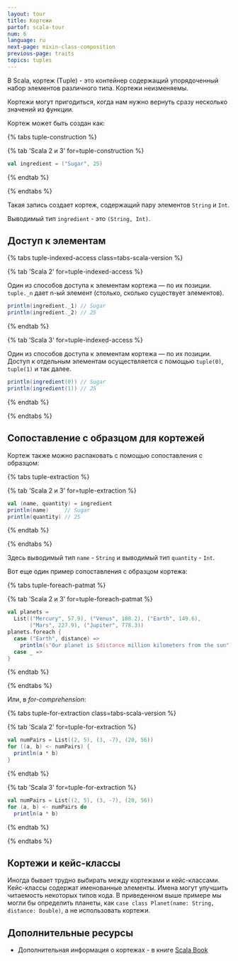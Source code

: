 ```yaml
---
layout: tour
title: Кортежи
partof: scala-tour
num: 6
language: ru
next-page: mixin-class-composition
previous-page: traits
topics: tuples
---
```


В Scala, кортеж (Тuple) - это контейнер содержащий упорядоченный набор элементов различного типа.
Кортежи неизменяемы.

Кортежи могут пригодиться, когда нам нужно вернуть сразу несколько значений из функции.

Кортеж может быть создан как:

{% tabs tuple-construction %}

{% tab 'Scala 2 и 3' for=tuple-construction %}

```scala mdoc
val ingredient = ("Sugar", 25)
```

{% endtab %}

{% endtabs %}

Такая запись создает кортеж, содержащий пару элементов `String` и `Int`.

Выводимый тип `ingredient` - это `(String, Int)`.

## Доступ к элементам

{% tabs tuple-indexed-access class=tabs-scala-version %}

{% tab 'Scala 2' for=tuple-indexed-access %}

Один из способов доступа к элементам кортежа — по их позиции.
`tuple._n` дает n-ый элемент (столько, сколько существует элементов).

```scala mdoc
println(ingredient._1) // Sugar
println(ingredient._2) // 25
```

{% endtab %}

{% tab 'Scala 3' for=tuple-indexed-access %}

Один из способов доступа к элементам кортежа — по их позиции.
Доступ к отдельным элементам осуществляется с помощью `tuple(0)`, `tuple(1)` и так далее.

```scala
println(ingredient(0)) // Sugar
println(ingredient(1)) // 25
```

{% endtab %}

{% endtabs %}

## Сопоставление с образцом для кортежей

Кортеж также можно распаковать с помощью сопоставления с образцом:

{% tabs tuple-extraction %}

{% tab 'Scala 2 и 3' for=tuple-extraction %}

```scala mdoc
val (name, quantity) = ingredient
println(name)     // Sugar
println(quantity) // 25
```

{% endtab %}

{% endtabs %}

Здесь выводимый тип `name` - `String` и выводимый тип `quantity` - `Int`.

Вот еще один пример сопоставления с образцом кортежа:

{% tabs tuple-foreach-patmat %}

{% tab 'Scala 2 и 3' for=tuple-foreach-patmat %}

```scala mdoc
val planets =
  List(("Mercury", 57.9), ("Venus", 108.2), ("Earth", 149.6),
       ("Mars", 227.9), ("Jupiter", 778.3))
planets.foreach {
  case ("Earth", distance) =>
    println(s"Our planet is $distance million kilometers from the sun")
  case _ =>
}
```

{% endtab %}

{% endtabs %}

Или, в _for-comprehension_:

{% tabs tuple-for-extraction class=tabs-scala-version %}

{% tab 'Scala 2' for=tuple-for-extraction %}

```scala mdoc
val numPairs = List((2, 5), (3, -7), (20, 56))
for ((a, b) <- numPairs) {
  println(a * b)
}
```

{% endtab %}

{% tab 'Scala 3' for=tuple-for-extraction %}

```scala
val numPairs = List((2, 5), (3, -7), (20, 56))
for (a, b) <- numPairs do
  println(a * b)
```

{% endtab %}

{% endtabs %}

## Кортежи и кейс-классы

Иногда бывает трудно выбирать между кортежами и кейс-классами.
Кейс-классы содержат именованные элементы. Имена могут улучшить читаемость некоторых типов кода.
В приведенном выше примере мы могли бы определить планеты, как `case class Planet(name: String, distance: Double)`,
а не использовать кортежи.

## Дополнительные ресурсы

- Дополнительная информация о кортежах - в книге [Scala Book](/ru/scala3/book/taste-collections.html#кортежи)
